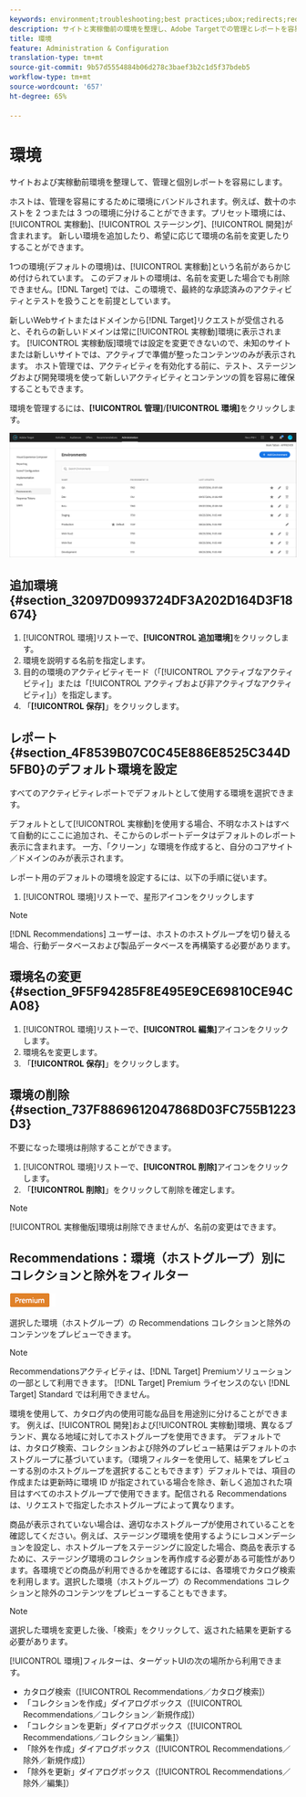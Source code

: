 ```yaml
---
keywords: environment;troubleshooting;best practices;ubox;redirects;redirect;whitelist;blacklist;blocklist;allowlist
description: サイトと実稼働前の環境を整理し、Adobe Targetでの管理とレポートを容易にします。
title: 環境
feature: Administration & Configuration
translation-type: tm+mt
source-git-commit: 9b57d5554884b06d278c3baef3b2c1d5f37bdeb5
workflow-type: tm+mt
source-wordcount: '657'
ht-degree: 65%

---
```



# 環境

サイトおよび実稼動前環境を整理して、管理と個別レポートを容易にします。

ホストは、管理を容易にするために環境にバンドルされます。例えば、数十のホストを 2 つまたは 3 つの環境に分けることができます。プリセット環境には、[!UICONTROL 実稼動]、[!UICONTROL ステージング]、[!UICONTROL 開発]が含まれます。 新しい環境を追加したり、希望に応じて環境の名前を変更したりすることができます。

1つの環境(デフォルトの環境)は、[!UICONTROL 実稼動]という名前があらかじめ付けられています。 このデフォルトの環境は、名前を変更した場合でも削除できません。[!DNL Target] では、この環境で、最終的な承認済みのアクティビティとテストを扱うことを前提としています。

新しいWebサイトまたはドメインから[!DNL Target]リクエストが受信されると、それらの新しいドメインは常に[!UICONTROL 実稼動]環境に表示されます。 [!UICONTROL 実稼動版]環境では設定を変更できないので、未知のサイトまたは新しいサイトでは、アクティブで準備が整ったコンテンツのみが表示されます。 ホスト管理では、アクティビティを有効化する前に、テスト、ステージングおよび開発環境を使って新しいアクティビティとコンテンツの質を容易に確保することもできます。

環境を管理するには、**[!UICONTROL 管理]**/**[!UICONTROL 環境]**&#x200B;をクリックします。

![環境リスト](/help/administrating-target/assets/environments.png)

## 追加環境{#section_32097D0993724DF3A202D164D3F18674}

1. [!UICONTROL 環境]リストーで、**[!UICONTROL 追加環境]**&#x200B;をクリックします。
1. 環境を説明する名前を指定します。
1. 目的の環境のアクティビティモード（「[!UICONTROL アクティブなアクティビティ]」または「[!UICONTROL アクティブおよび非アクティブなアクティビティ]」）を指定します。
1. 「**[!UICONTROL 保存]**」をクリックします。

## レポート{#section_4F8539B07C0C45E886E8525C344D5FB0}のデフォルト環境を設定

すべてのアクティビティレポートでデフォルトとして使用する環境を選択できます。

デフォルトとして[!UICONTROL 実稼動]を使用する場合、不明なホストはすべて自動的にここに追加され、そこからのレポートデータはデフォルトのレポート表示に含まれます。 一方、「クリーン」な環境を作成すると、自分のコアサイト／ドメインのみが表示されます。

レポート用のデフォルトの環境を設定するには、以下の手順に従います。

1. [!UICONTROL 環境]リストーで、星形アイコンをクリックします

>[!NOTE]
>
>[!DNL Recommendations] ユーザーは、ホストのホストグループを切り替える場合、行動データベースおよび製品データベースを再構築する必要があります。

## 環境名の変更{#section_9F5F94285F8E495E9CE69810CE94CA08}

1. [!UICONTROL 環境]リストーで、**[!UICONTROL 編集]**&#x200B;アイコンをクリックします。
1. 環境名を変更します。
1. 「**[!UICONTROL 保存]**」をクリックします。

## 環境の削除{#section_737F8869612047868D03FC755B1223D3}

不要になった環境は削除することができます。

1. [!UICONTROL 環境]リストーで、**[!UICONTROL 削除]**&#x200B;アイコンをクリックします。
1. 「**[!UICONTROL 削除]**」をクリックして削除を確定します。

>[!NOTE]
>
>[!UICONTROL 実稼働版]環境は削除できませんが、名前の変更はできます。

## Recommendations：環境（ホストグループ）別にコレクションと除外をフィルター

![Premium バッジ](/help/assets/premium.png)

選択した環境（ホストグループ）の Recommendations コレクションと除外のコンテンツをプレビューできます。

>[!NOTE]
>
>Recommendationsアクティビティは、[!DNL Target] Premiumソリューションの一部として利用できます。 [!DNL Target] Premium ライセンスのない [!DNL Target] Standard では利用できません。

環境を使用して、カタログ内の使用可能な品目を用途別に分けることができます。 例えば、[!UICONTROL 開発]および[!UICONTROL 実稼動]環境、異なるブランド、異なる地域に対してホストグループを使用できます。 デフォルトでは、カタログ検索、コレクションおよび除外のプレビュー結果はデフォルトのホストグループに基づいています。（環境フィルターを使用して、結果をプレビューする別のホストグループを選択することもできます）デフォルトでは、項目の作成または更新時に環境 ID が指定されている場合を除き、新しく追加された項目はすべてのホストグループで使用できます。配信される Recommendations は、リクエストで指定したホストグループによって異なります。

商品が表示されていない場合は、適切なホストグループが使用されていることを確認してください。例えば、ステージング環境を使用するようにレコメンデーションを設定し、ホストグループをステージングに設定した場合、商品を表示するために、ステージング環境のコレクションを再作成する必要がある可能性があります。各環境でどの商品が利用できるかを確認するには、各環境でカタログ検索を利用します。選択した環境（ホストグループ）の Recommendations コレクションと除外のコンテンツをプレビューすることもできます。

>[!NOTE]
>選択した環境を変更した後、「検索」をクリックして、返された結果を更新する必要があります。

[!UICONTROL 環境]フィルターは、ターゲットUIの次の場所から利用できます。

* カタログ検索（[!UICONTROL Recommendations／カタログ検索]）
* 「コレクションを作成」ダイアログボックス（[!UICONTROL Recommendations／コレクション／新規作成]）
* 「コレクションを更新」ダイアログボックス（[!UICONTROL Recommendations／コレクション／編集]）
* 「除外を作成」ダイアログボックス（[!UICONTROL Recommendations／除外／新規作成]）
* 「除外を更新」ダイアログボックス（[!UICONTROL Recommendations／除外／編集]）